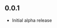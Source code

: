 <!-- https://developers.home-assistant.io/docs/add-ons/presentation#keeping-a-changelog -->

## 0.0.1

- Initial alpha release
